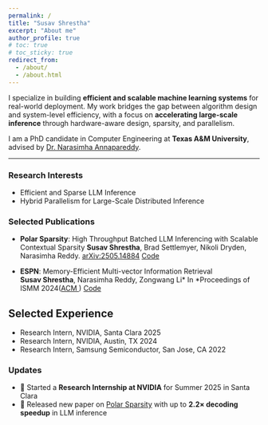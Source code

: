 ```yaml
---
permalink: /
title: "Susav Shrestha"
excerpt: "About me"
author_profile: true
# toc: true
# toc_sticky: true
redirect_from:
  - /about/
  - /about.html
---
```


<head>
  <meta name="description" content="Susav is a PhD candidate at Texas A&M University. His research focuses on building efficient and scalable machine learning systems with an emphasis on inference optimization.">
</head>

<!-- {% include toc %} -->

<!-- Computer Engineering | PhD candidate @ TAMU -->

<!-- I specialize in building efficient and scalable machine learning systems for real-world deployment. My research focuses on accelerating large-scale inference through hardware-aware design, sparsity, and parallelism. I am advised by [Dr. Narasimha Annapareddy](https://experts.tamu.edu/expert/narasimha-annapareddy/). -->

I specialize in building **efficient and scalable machine learning systems** for real-world deployment. My work bridges the gap between algorithm design and system-level efficiency, with a focus on **accelerating large-scale inference** through hardware-aware design, sparsity, and parallelism.

I am a PhD candidate in Computer Engineering at **Texas A&M University**, advised by [Dr. Narasimha Annapareddy](https://experts.tamu.edu/expert/narasimha-annapareddy/). 

---
### Research Interests

- Efficient and Sparse LLM Inference
- Hybrid Parallelism for Large-Scale Distributed Inference

### Selected Publications

- **Polar Sparsity**: High Throughput Batched LLM Inferencing with Scalable Contextual Sparsity
**Susav Shrestha**, Brad Settlemyer, Nikoli Dryden, Narasimha Reddy. [arXiv:2505.14884](https://arxiv.org/abs/2505.14884) [Code](https://github.com/susavlsh10/Polar-Sparsity)  

- **ESPN**: Memory-Efficient Multi-vector Information Retrieval  
**Susav Shrestha**, Narasimha Reddy, Zongwang Li* In *Proceedings of ISMM 2024([ACM ](https://doi.org/10.1145/3652024.3665515)) [Code](https://github.com/susavlsh10/ESPN-v1)

## Selected Experience

- Research Intern, NVIDIA, Santa Clara 2025
- Research Intern, NVIDIA, Austin, TX 2024
- Research Intern, Samsung Semiconductor, San Jose, CA 2022  

### Updates
- 🔬 Started a **Research Internship at NVIDIA** for Summer 2025 in Santa Clara  
- 📄 Released new paper on [Polar Sparsity](https://arxiv.org/abs/2505.14884) with up to **2.2× decoding speedup** in LLM inference  
